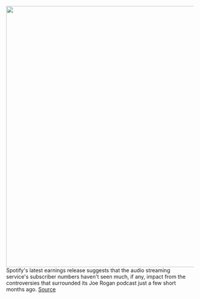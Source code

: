 <img src='https://cdn.vox-cdn.com/thumbor/SSylissc_XEAufYKwcF0_yR095o=/0x0:2040x1360/1200x800/filters:focal(857x517:1183x843)/cdn.vox-cdn.com/uploads/chorus_image/image/70798640/acastro_180213_1777_0003.0.jpg' width='700px' /><br/>
Spotify's latest earnings release suggests that the audio streaming service's subscriber numbers haven't seen much, if any, impact from the controversies that surrounded its Joe Rogan podcast just a few short months ago.
<a href='https://www.theverge.com/2022/4/27/23044260/spotify-financial-results-q1-2022-joe-rogan-russia-suspension'> Source <a/>